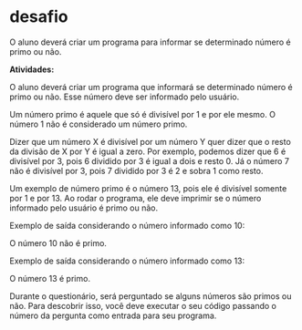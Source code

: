 # desafio

O aluno deverá criar um programa para informar se determinado número é primo ou não.

**Atividades:**

O aluno deverá criar um programa que informará se determinado número é primo ou não.
Esse número deve ser informado pelo usuário.

Um número primo é aquele que só é divisível por 1 e por ele mesmo. O número 1 não é
considerado um número primo.

Dizer que um número X é divisível por um número Y quer dizer que o resto da divisão de
X por Y é igual a zero. Por exemplo, podemos dizer que 6 é divisível por 3, pois 6 dividido
por 3 é igual a dois e resto 0. Já o número 7 não é divisível por 3, pois 7 dividido por 3 é 2
e sobra 1 como resto.

Um exemplo de número primo é o número 13, pois ele é divisível somente por 1 e por 13.
Ao rodar o programa, ele deve imprimir se o número informado pelo usuário é primo ou
não.

Exemplo de saída considerando o número informado como 10:

O número 10 não é primo.

Exemplo de saída considerando o número informado como 13:

O número 13 é primo.

Durante o questionário, será perguntado se alguns números são primos ou não. Para
descobrir isso, você deve executar o seu código passando o número da pergunta como
entrada para seu programa.
